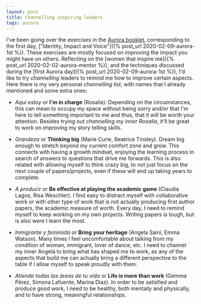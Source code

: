 ```yaml
---
layout: post
title: Channelling inspiring leaders
tags: aurora
---
```


I've been going over the exercises in the [Aurora booklet](https://www.advance-he.ac.uk/programmes-events/aurora), corresponding to the first day, ["Identity, Impact and Voice"]({% post_url 2020-02-09-aurora-1st %}). These exercises are mostly focused on improving the impact you might have on others. Reflecting on the [women that inspire me]({% post_url 2020-02-02-aurora-mentor %}), and the techniques discussed during the [first Aurora day]({% post_url 2020-02-09-aurora-1st %}), I'd like to try *channelling* leaders to remind me how to improve certain aspects. Here there is my very personal *channelling list*, with names that I already mentioned and some extra ones:

* *Aquí estoy* or **I'm in charge** (Rosalía): Depending on the circumstances, this can mean to occupy my space without being sorry and/or that I'm here to tell something important to me and thus, that it will be worth your attention. Besides trying out *channelling my inner Rosalía*, it'll be great to work on improving my story telling skills.

* *Grandeza* or **Thinking big** (Marie Curie, Beatrice Tinsley). Dream big enough to stretch beyond my current comfort zone and grow. This connects with having a growth mindset, enjoying the learning process in search of answers to questions that drive me forwards. This is also related with allowing myself to think crazy big, to not just focus on the next couple of papers/projects, even if these will end up taking years to complete.

* *A producir* or **Be effective at playing the academic game** (Claudia Lagos, Risa Weschler). I find easy to distract myself with collaborative work or with other type of work that is not actually producing first author papers, the academic measure of worth. Every day, I need to remind myself to keep working on my own projects. Writing papers is tough, but is also were I learn the most.

* *Inmigrante y feminista* or **Bring your heritage** (Angela Saini, Emma Watson). Many times I feel uncomfortable about talking from my condition of woman, immigrant, lover of dance, etc. I need to channel my inner Angela to bring what has shaped me to work, as any of the aspects that build me can actually bring a different perspective to the table if I allow myself to speak proudly with them.

* *Atiende todas las áreas de tu vida* or **Life is more than work** (Gemma Pérez, Simona Lafuente, Marina Díaz). In order to be satisfied and produce good work, I need to be healthy, both mentally and physically, and to have strong, meaningful relationships.